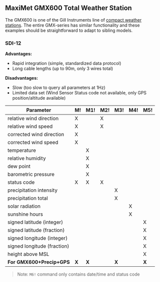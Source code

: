 ## MaxiMet GMX600 Total Weather Station

The GMX600 is one of the Gill Instruments line of 
[compact weather stations](gillinstruments.com/products/anemometer/maximet-compact-weather-stations.html).
The entire GMX-series has similar functionality and these examples should be
straightforward to adapt to sibling models. 


### SDI-12

**Advantages:**

* Rapid integration (simple, standardized data protocol)
* Long cable lengths (up to 90m, only 3 wires total)

**Disadvantages:**

* Slow (too slow to query all parameters at 1Hz)
* Limited data set (Wind Sensor Status code not available, only GPS position/altitude
    available)

| Parameter                   |  M! | M1! | M2! | M3! | M4! | M5! |
|-----------------------------|-----|-----|-----|-----|-----|-----|
| relative wind direction     |  X  |     |  X  |     |     |     |
| relative wind speed         |  X  |     |  X  |     |     |     |
| corrected wind direction    |  X  |     |     |     |     |     |
| corrected wind speed        |  X  |     |     |     |     |     |
| temperature                 |     |  X  |     |     |     |     |
| relative humidity           |     |  X  |     |     |     |     |
| dew point                   |     |  X  |     |     |     |     |
| barometric pressure         |     |  X  |     |     |     |     |
| status code                 |  X  |  X  |  X  |     |     |     |
| precipitation intensity     |     |     |     |  X  |     |     |
| precipitation total         |     |     |     |  X  |     |     |
| solar radiation             |     |     |     |     |  X  |     |
| sunshine hours              |     |     |     |     |  X  |     |
| signed latitude (integer)   |     |     |     |     |     |  X  |
| signed latitude (fraction)  |     |     |     |     |     |  X  |
| signed longitude (integer)  |     |     |     |     |     |  X  |
| signed longitude (fraction) |     |     |     |     |     |  X  |
| height above MSL            |     |     |     |     |     |  X  |
| **For GMX600+Precip+GPS**   |**X**|**X**|     |**X**|     |**X**|

> Note: `M6!` command only contains date/time and status code

